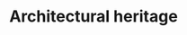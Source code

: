---
title: Architectural heritage
longTitle: 'Architectural heritage'
tags:
- gccommon
narrowerTerm:
- "[[Heritage]]"
relatedTerm:
- "[[Heritage buildings Architecture]]"
---